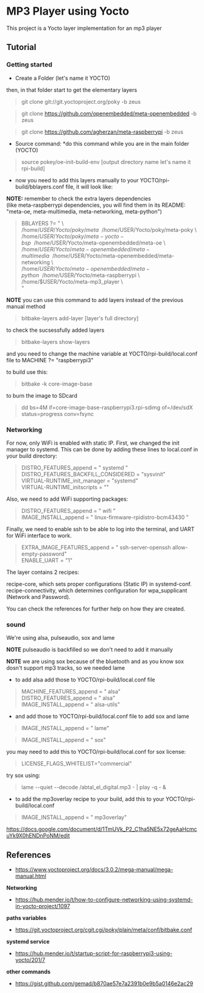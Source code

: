 # MP3 Player using Yocto

This project is a Yocto layer implementation for an mp3 player

## Tutorial

### Getting started

- Create a Folder (let's name it YOCTO)

then, in that folder start to get the elementary layers

>git clone git://git.yoctoproject.org/poky -b zeus 

>git clone https://github.com/openembedded/meta-openembedded -b zeus 

>git clone https://github.com/agherzan/meta-raspberrypi -b zeus 

- Source command: *do this command while you are in the main folder (YOCTO)

> source pokey/oe-init-build-env [output directory name let's name it rpi-build]

- now you need to add this layers manually to your YOCTO/rpi-build/bblayers.conf file, it will look like:

**NOTE:** remember to check the extra layers dependencies \
(like meta-raspberrypi dependencies, you will find them in its README: "meta-oe, meta-multimedia, meta-networking, meta-python")

>BBLAYERS ?= " \ \
>  /home/$USER/Yocto/poky/meta \ \
>  /home/$USER/Yocto/poky/meta-poky \ \
>  /home/$USER/Yocto/poky/meta-yocto-bsp \ \
>  /home/$USER/Yocto/meta-openembedded/meta-oe \ \
>  /home/$USER/Yocto/meta-openembedded/meta-multimedia \ \
>  /home/$USER/Yocto/meta-openembedded/meta-networking \ \
>  /home/$USER/Yocto/meta-openembedded/meta-python \ \
>  /home/$USER/Yocto/meta-raspberrypi \ \
>  /home/$USER/Yocto/meta-mp3_player \ \
>  "

**NOTE** you can use this command to add layers instead of the previous manual method
>bitbake-layers add-layer [layer's full directory]

to check the sucsessfully added layers
>bitbake-layers show-layers

and you need to change the machine variable at YOCTO/rpi-build/local.conf file to MACHINE ?= "raspberrypi3"

to build use this:
> bitbake -k core-image-base

to burn the image to SDcard
>dd bs=4M if=core-image-base-raspberrypi3.rpi-sdimg of=/dev/sdX status=progress conv=fsync

### Networking

For now, only WiFi is enabled with static IP. 
First, we changed the init manager to systemd. This can be done by adding these lines to local.conf in your build directory:

> DISTRO_FEATURES_append = " systemd "\
> DISTRO_FEATURES_BACKFILL_CONSIDERED = "sysvinit"\
> VIRTUAL-RUNTIME_init_manager = "systemd"\
> VIRTUAL-RUNTIME_initscripts = ""


Also, we need to add WiFi supporting packages:

> DISTRO_FEATURES_append = " wifi " \
> IMAGE_INSTALL_append = " linux-firmware-rpidistro-bcm43430 "

Finally, we need to enable ssh to be able to log into the terminal, and UART for WiFi interface to work.

> EXTRA_IMAGE_FEATURES_append = " ssh-server-openssh allow-empty-password" \
> ENABLE_UART = "1"

The layer contains 2 recipes:

recipe-core, which sets proper configurations (Static IP) in systemd-conf. \
recipe-connectivity, which determines configuration for wpa_supplicant (Network and Password).

You can check the references for further help on how they are created.

### sound

We're using alsa, pulseaudio, sox and lame

**NOTE** pulseaudio is backfilled so we don't need to add it manually

**NOTE** we are using sox because of the bluetooth and as you know sox dosn't support mp3 tracks, so we needed lame 

- to add alsa add those to YOCTO/rpi-build/local.conf file

>MACHINE_FEATURES_append = " alsa" \
>DISTRO_FEATURES_append = " alsa" \
>IMAGE_INSTALL_append = " alsa-utils"

- and add those to YOCTO/rpi-build/local.conf file to add sox and lame

>IMAGE_INSTALL_append = " lame"

>IMAGE_INSTALL_append = " sox"

you may need to add this to YOCTO/rpi-build/local.conf for sox license:

> LICENSE_FLAGS_WHITELIST="commercial"

try sox using:

> lame --quiet --decode /abtal_el_digital.mp3 - | play -q - &
 
- to add the mp3overlay recipe to your build, add this to your YOCTO/rpi-build/local.conf

>IMAGE_INSTALL_append = " mp3overlay"

https://docs.google.com/document/d/1TmUVk_P2_C1ha5NE5x72geAaHcmcuYk9X0hENDnPoNM/edit

## References

- https://www.yoctoproject.org/docs/3.0.2/mega-manual/mega-manual.html

**Networking**

- https://hub.mender.io/t/how-to-configure-networking-using-systemd-in-yocto-project/1097

**paths variables**

- https://git.yoctoproject.org/cgit.cgi/poky/plain/meta/conf/bitbake.conf

**systemd service**

- https://hub.mender.io/t/startup-script-for-raspberrypi3-using-yocto/201/7

**other commands**

- https://gist.github.com/gemad/b870ae57e7a2391b0e9b5a0146e2ac29

